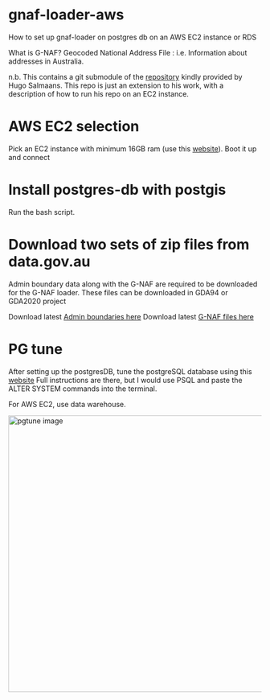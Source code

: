 # gnaf-loader-aws
How to set up gnaf-loader on postgres db on an AWS EC2 instance or RDS

What is G-NAF? Geocoded National Address File : i.e. Information about addresses in Australia. 

n.b. This contains a git submodule of the [repository](https://github.com/minus34/gnaf-loader) kindly provided by Hugo Salmaans. This repo is just an extension to his work, with a description of how to run his repo on an EC2 instance. 

# AWS EC2 selection
Pick an EC2 instance with minimum 16GB ram (use this [website](https://instances.vantage.sh/)). Boot it up and connect 

# Install postgres-db with postgis
Run the bash script. 

# Download two sets of zip files from data.gov.au

Admin boundary data along with the G-NAF are required to be downloaded for the G-NAF loader. 
These files can be downloaded in GDA94 or GDA2020 project

Download latest [Admin boundaries here](https://data.gov.au/dataset/geoscape-administrative-boundaries)
Download latest [G-NAF files here](https://data.gov.au/dataset/geocoded-national-address-file-g-naf)



# PG tune 
After setting up the postgresDB, tune the postgreSQL database using this [website](https://pgtune.leopard.in.ua/)
Full instructions are there, but I would use PSQL and paste the ALTER SYSTEM commands into the terminal. 

For AWS EC2, use data warehouse. 

<img width="550" alt="pgtune image" src="https://github.com/user-attachments/assets/b5fef8a7-d989-4e5b-8e68-2195db353b5c">

